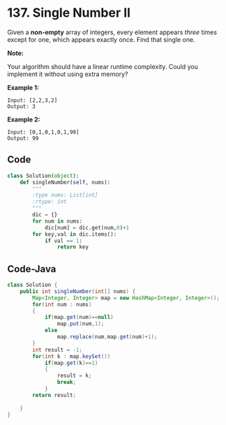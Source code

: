 # 137. Single Number II

Given a **non-empty** array of integers, every element appears *three* times except for one, which appears exactly once. Find that single one.

**Note:**

Your algorithm should have a linear runtime complexity. Could you implement it without using extra memory?

**Example 1:**

```
Input: [2,2,3,2]
Output: 3
```

**Example 2:**

```
Input: [0,1,0,1,0,1,99]
Output: 99
```



## Code

```python
class Solution(object):
    def singleNumber(self, nums):
        """
        :type nums: List[int]
        :rtype: int
        """
        dic = {}
        for num in nums:
            dic[num] = dic.get(num,0)+1
        for key,val in dic.items():
            if val == 1:
                return key
```



## Code-Java

```java
class Solution {
    public int singleNumber(int[] nums) {
        Map<Integer, Integer> map = new HashMap<Integer, Integer>();
        for(int num : nums)
        {
            if(map.get(num)==null)
                map.put(num,1);
            else
                map.replace(num,map.get(num)+1);
        }
        int result = -1;
        for(int k : map.keySet())
            if(map.get(k)==1)
            {
                result = k;
                break;
            }
        return result;
        
    }
}
```

